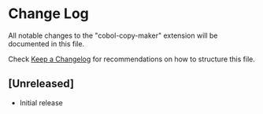 # Change Log

All notable changes to the "cobol-copy-maker" extension will be documented in this file.

Check [Keep a Changelog](http://keepachangelog.com/) for recommendations on how to structure this file.

## [Unreleased]

- Initial release